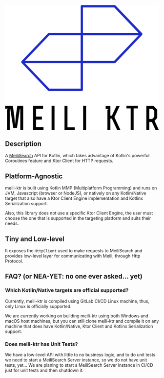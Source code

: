 <div align="center"><img alt="Logo" src="./logo.png"></div>

## Description

A [MeiliSearch](https://meilisearch.com) API for Kotlin, which takes advantage of Kotlin's powerful Coroutines feature and Ktor Client for HTTP requests.

## Platform-Agnostic

meili-ktr is built using Kotlin MMP (Multiplatform Programming) and runs on JVM, Javascript (browser or NodeJS), or natively on any Kotlin/Native target that also have a Ktor Client Engine implementation and Kotlinx Serialization support.

Also, this library does not use a specific Ktor Client Engine, the user must choose the one that is supported in the targeting platform and suits their needs.

## Tiny and Low-level

It exposes the `HttpClient` used to make requests to MeiliSearch and provides low-level layer for communicating with Meili, through Http Protocol.

## FAQ? (or NEA-YET: no one ever asked... yet)

### Which Kotlin/Native targets are official supported?

Currently, meili-ktr is compiled using GitLab CI/CD Linux machine, thus, only Linux is officially supported.

We are currently working on building meili-ktr using both Windows and macOS host machines, but you can still clone meili-ktr and compile it on any machine that does have Kotlin/Native, Ktor Client and Kotlinx Serialization support.

### Does meili-ktr has Unit Tests?

We have a low-level API with little to no business logic, and to do unit tests we need to start a MeiliSearch Server instance, so we do not have unit tests, yet... We are planing to start a MeiliSearch Server instance in CI/CD just for unit tests and then shutdown it.